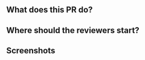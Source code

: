 ## What does this PR do?

## Where should the reviewers start? 

## Screenshots
<!--- Remove this section if not needed. -->